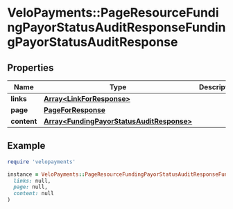 # VeloPayments::PageResourceFundingPayorStatusAuditResponseFundingPayorStatusAuditResponse

## Properties

| Name | Type | Description | Notes |
| ---- | ---- | ----------- | ----- |
| **links** | [**Array&lt;LinkForResponse&gt;**](LinkForResponse.md) |  | [optional] |
| **page** | [**PageForResponse**](PageForResponse.md) |  | [optional] |
| **content** | [**Array&lt;FundingPayorStatusAuditResponse&gt;**](FundingPayorStatusAuditResponse.md) |  | [optional] |

## Example

```ruby
require 'velopayments'

instance = VeloPayments::PageResourceFundingPayorStatusAuditResponseFundingPayorStatusAuditResponse.new(
  links: null,
  page: null,
  content: null
)
```

